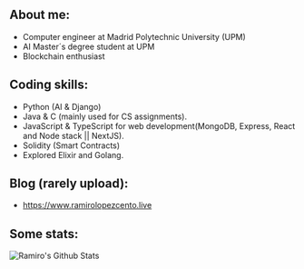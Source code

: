 ## About me:

* Computer engineer at Madrid Polytechnic University (UPM)
* AI Master´s degree student at UPM
* Blockchain enthusiast
  
## Coding skills:
* Python (AI & Django)
* Java & C  (mainly used for CS assignments).
* JavaScript & TypeScript for web development(MongoDB, Express, React and Node stack || NextJS).
* Solidity (Smart Contracts)
* Explored Elixir and Golang.
 
## Blog (rarely upload):
* https://www.ramirolopezcento.live

## Some stats:

![Ramiro's Github Stats](https://github-readme-stats.vercel.app/api?username=ramirolc02&bg_color=30,0ff1ce,904e95&title_color=fff&text_color=fff)
